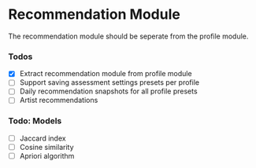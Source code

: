 # Recommendation Module

The recommendation module should be seperate from the profile module.

### Todos

- [x] Extract recommendation module from profile module
- [ ] Support saving assessment settings presets per profile
- [ ] Daily recommendation snapshots for all profile presets
- [ ] Artist recommendations

### Todo: Models

- [ ] Jaccard index
- [ ] Cosine similarity
- [ ] Apriori algorithm
